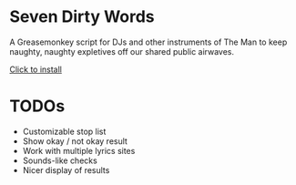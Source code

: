 # Seven Dirty Words

A Greasemonkey script for DJs and other instruments of The Man to keep
naughty, naughty expletives off our shared public airwaves.

[Click to install](http://github.com/bradleybuda/seven_dirty_words/raw/master/src/seven_dirty_words.user.js)

# TODOs
* Customizable stop list
* Show okay / not okay result
* Work with multiple lyrics sites
* Sounds-like checks
* Nicer display of results


